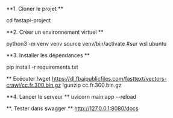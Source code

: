 **1. Cloner le projet **


cd fastapi-project

**2. Créer un environnement virtuel **

python3 -m venv venv
source venv/bin/activate #sur wsl ubuntu


**3. Installer les dépendances **

pip install -r requirements.txt

** Ecécuter 
!wget https://dl.fbaipublicfiles.com/fasttext/vectors-crawl/cc.fr.300.bin.gz
!gunzip cc.fr.300.bin.gz


**4. Lancer le serveur **
uvicorn main:app --reload


**. Tester dans swagger **
http://127.0.0.1:8080/docs
